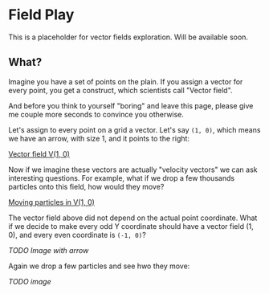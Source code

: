 # Field Play

This is a placeholder for vector fields exploration. Will be available soon.

## What?

Imagine you have a set of points on the plain. If you assign a vector for
every point, you get a construct, which scientists call "Vector field".

And before you think to yourself "boring" and leave this page, please give me
couple more seconds to convince you otherwise.

Let's assign to every point on a grid a vector. Let's say `(1, 0)`, which means
we have an arrow, with size 1, and it points to the right:

[Vector field V(1, 0)](https://github.com/anvaka/fieldplay/wiki/images/field_1_0.png)

Now if we imagine these vectors are actually "velocity vectors" we can ask
interesting questions. For example, what if we drop a few thousands particles onto this
field, how would they move?

[Moving particles in V(1, 0)](https://github.com/anvaka/fieldplay/wiki/images/field_1_0_move.gif)

The vector field above did not depend on the actual point coordinate. What if
we decide to make every odd Y coordinate should have a vector field (1, 0), and
every even coordinate is `(-1, 0)`?

*TODO Image with arrow*

Again we drop a few particles and see hwo they move:

*TODO image*

